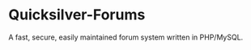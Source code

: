 Quicksilver-Forums
==================

A fast, secure, easily maintained forum system written in PHP/MySQL.